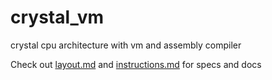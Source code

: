 # crystal_vm
 crystal cpu architecture with vm and assembly compiler

Check out [layout.md](layout.md) and [instructions.md](instructions.md) for specs and docs